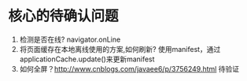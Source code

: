 # 核心的待确认问题
1. 检测是否在线? navigator.onLine
2. 将页面缓存在本地离线使用的方案,如何刷新?  使用manifest，通过applicationCache.update()来更新manifest
3. 如何全屏？http://www.cnblogs.com/javaee6/p/3756249.html 待验证
